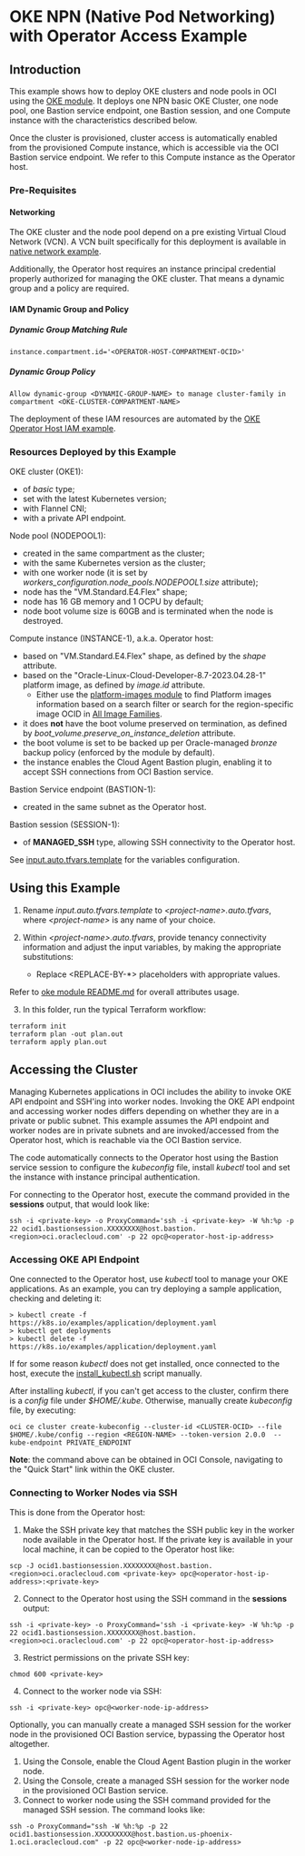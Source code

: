 # OKE NPN (Native Pod Networking) with Operator Access Example

## Introduction

This example shows how to deploy OKE clusters and node pools in OCI using the [OKE module](../../..). It deploys one NPN basic OKE Cluster, one node pool, one Bastion service endpoint, one Bastion session, and one Compute instance with the characteristics described below. 

Once the cluster is provisioned, cluster access is automatically enabled from the provisioned Compute instance, which is accessible via the OCI Bastion service endpoint. We refer to this Compute instance as the Operator host.

### Pre-Requisites

#### Networking
The OKE cluster and the node pool depend on a pre existing Virtual Cloud Network (VCN). A VCN built specifically for this deployment is available in [native network example](https://github.com/oracle-quickstart/terraform-oci-cis-landing-zone-networking/tree/main/examples/oke-examples/native).

Additionally, the Operator host requires an instance principal credential properly authorized for managing the OKE cluster. That means a dynamic group and a policy are required.

#### IAM Dynamic Group and Policy
##### Dynamic Group Matching Rule
```
instance.compartment.id='<OPERATOR-HOST-COMPARTMENT-OCID>'
```

##### Dynamic Group Policy
```
Allow dynamic-group <DYNAMIC-GROUP-NAME> to manage cluster-family in compartment <OKE-CLUSTER-COMPARTMENT-NAME>
```

The deployment of these IAM resources are automated by the [OKE Operator Host IAM example](../../flannel/oke-operator-host-iam/).


### Resources Deployed by this Example

OKE cluster (OKE1):
- of *basic* type;
- set with the latest Kubernetes version;
- with Flannel CNI;
- with a private API endpoint.

Node pool (NODEPOOL1):
- created in the same compartment as the cluster;
- with the same Kubernetes version as the cluster;
- with one worker node (it is set by *workers_configuration.node_pools.NODEPOOL1.size* attribute);
- node has the "VM.Standard.E4.Flex" shape;
- node has 16 GB memory and 1 OCPU by default;
- node boot volume size is 60GB and is terminated when the node is destroyed.

Compute instance (INSTANCE-1), a.k.a. Operator host:
- based on "VM.Standard.E4.Flex" shape, as defined by the *shape* attribute.
- based on the "Oracle-Linux-Cloud-Developer-8.7-2023.04.28-1" platform image, as defined by *image.id* attribute.
   - Either use the [platform-images module](https://github.com/oracle-quickstart/terraform-oci-secure-workloads/tree/main/platform-images) to find Platform images information based on a search filter or search for the region-specific image OCID in [All Image Families](https://docs.oracle.com/en-us/iaas/images/).
- it does **not** have the boot volume preserved on termination, as defined by *boot_volume.preserve_on_instance_deletion* attribute.
- the boot volume is set to be backed up per Oracle-managed *bronze* backup policy (enforced by the module by default).
- the instance enables the Cloud Agent Bastion plugin, enabling it to accept SSH connections from OCI Bastion service.

Bastion Service endpoint (BASTION-1):
- created in the same subnet as the Operator host.

Bastion session (SESSION-1):
- of **MANAGED_SSH** type, allowing SSH connectivity to the Operator host.

See [input.auto.tfvars.template](./input.auto.tfvars.template) for the variables configuration.

## Using this Example
1. Rename *input.auto.tfvars.template* to *\<project-name\>.auto.tfvars*, where *\<project-name\>* is any name of your choice.

2. Within *\<project-name\>.auto.tfvars*, provide tenancy connectivity information and adjust the input variables, by making the appropriate substitutions:
   - Replace \<REPLACE-BY-\*\> placeholders with appropriate values. 
   
Refer to [oke module README.md](https://github.com/oracle-quickstart/terraform-oci-secure-workloads/tree/main/oke/README.md) for overall attributes usage.

3. In this folder, run the typical Terraform workflow:
```
terraform init
terraform plan -out plan.out
terraform apply plan.out
```

## Accessing the Cluster

Managing Kubernetes applications in OCI includes the ability to invoke OKE API endpoint and SSH'ing into worker nodes. 
Invoking the OKE API endpoint and accessing worker nodes differs depending on whether they are in a private or public subnet. This example assumes the API endpoint and worker nodes are in private subnets and are invoked/accessed from the Operator host, which is reachable via the OCI Bastion service.

The code automatically connects to the Operator host using the Bastion service session to configure the *kubeconfig* file, install *kubectl* tool and set the instance with instance principal authentication.

For connecting to the Operator host, execute the command provided in the **sessions** output, that would look like:
```
ssh -i <private-key> -o ProxyCommand='ssh -i <private-key> -W %h:%p -p 22 ocid1.bastionsession.XXXXXXXX@host.bastion.<region>oci.oraclecloud.com' -p 22 opc@<operator-host-ip-address>
```

### Accessing OKE API Endpoint

One connected to the Operator host, use *kubectl* tool to manage your OKE applications. As an example, you can try deploying a sample application, checking and deleting it: 
```
> kubectl create -f https://k8s.io/examples/application/deployment.yaml
> kubectl get deployments
> kubectl delete -f https://k8s.io/examples/application/deployment.yaml
```

If for some reason *kubectl* does not get installed, once connected to the host, execute the [install_kubectl.sh](./install_kubectl.sh) script manually.

After installing *kubectl*, if you can't get access to the cluster, confirm there is a *config* file under *$HOME/.kube*. Otherwise, manually create *kubeconfig* file, by executing:
```
oci ce cluster create-kubeconfig --cluster-id <CLUSTER-OCID> --file $HOME/.kube/config --region <REGION-NAME> --token-version 2.0.0  --kube-endpoint PRIVATE_ENDPOINT
```
**Note**: the command above can be obtained in OCI Console, navigating to the "Quick Start" link within the OKE cluster.

### Connecting to Worker Nodes via SSH

This is done from the Operator host:

1. Make the SSH private key that matches the SSH public key in the worker node available in the Operator host. If the private key is available in your local machine, it can be copied to the Operator host like:
```
scp -J ocid1.bastionsession.XXXXXXXX@host.bastion.<region>oci.oraclecloud.com <private-key> opc@<operator-host-ip-address>:<private-key>
```
2. Connect to the Operator host using the SSH command in the **sessions** output:
```
ssh -i <private-key> -o ProxyCommand='ssh -i <private-key> -W %h:%p -p 22 ocid1.bastionsession.XXXXXXXX@host.bastion.<region>oci.oraclecloud.com' -p 22 opc@<operator-host-ip-address>
```
3. Restrict permissions on the private SSH key:
```
chmod 600 <private-key>
``` 
4. Connect to the worker node via SSH:
```
ssh -i <private-key> opc@<worker-node-ip-address>
```

Optionally, you can manually create a managed SSH session for the worker node in the provisioned OCI Bastion service, bypassing the Operator host altogether.

1. Using the Console, enable the Cloud Agent Bastion plugin in the worker node.
2. Using the Console, create a managed SSH session for the worker node in the provisioned OCI Bastion service.
3. Connect to worker node using the SSH command provided for the managed SSH session. The command looks like:
```
ssh -o ProxyCommand="ssh -W %h:%p -p 22 ocid1.bastionsession.XXXXXXXXX@host.bastion.us-phoenix-1.oci.oraclecloud.com" -p 22 opc@<worker-node-ip-address>
```